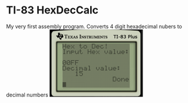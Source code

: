 # TI-83 HexDecCalc
 My very first assembly program. Converts 4 digit hexadecimal nubers to decimal numbers
![](https://github.com/Bofner/TI-83-HexDecCalc/blob/main/HexDecTI.png)
